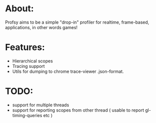 # About:
Profsy aims to be a simple "drop-in" profiler for realtime, frame-based, applications, in other words games!

# Features:
- Hierarchical scopes
- Tracing support
- Utils for dumping to chrome trace-viewer .json-format.

# TODO:
- support for multiple threads
- support for reporting scopes from other thread ( usable to report gl-timing-queries etc )